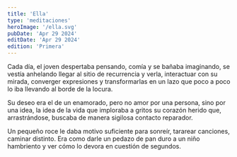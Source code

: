 ```yaml
---
title: 'Ella'
type: 'meditaciones'
heroImage: '/ella.svg'
pubDate: 'Apr 29 2024'
editDate: 'Apr 29 2024'
edition: 'Primera'
---
```


Cada día, el joven despertaba pensando, comía y se bañaba imaginando, se vestía anhelando llegar al sitio de recurrencia y verla, interactuar con su mirada, converger expresiones y transformarlas en un lazo que poco a poco lo iba llevando al borde de la locura.

Su deseo era el de un enamorado, pero no amor por una persona, sino por una idea, la idea de la vida que imploraba a gritos su corazón herido que, arrastrándose, buscaba de manera sigilosa contacto reparador.

Un pequeño roce le daba motivo suficiente para sonreír, tararear canciones, caminar distinto. Era como darle un pedazo de pan duro a un niño hambriento y ver cómo lo devora en cuestión de segundos.
